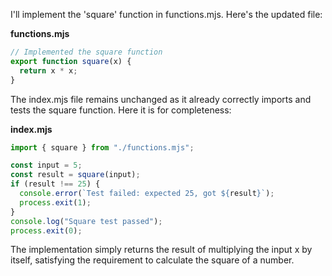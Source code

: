 I'll implement the 'square' function in functions.mjs. Here's the updated file:

**functions.mjs**

```js
// Implemented the square function
export function square(x) {
  return x * x;
}
```

The index.mjs file remains unchanged as it already correctly imports and tests the square function. Here it is for completeness:

**index.mjs**

```js
import { square } from "./functions.mjs";

const input = 5;
const result = square(input);
if (result !== 25) {
  console.error(`Test failed: expected 25, got ${result}`);
  process.exit(1);
}
console.log("Square test passed");
process.exit(0);
```

The implementation simply returns the result of multiplying the input x by itself, satisfying the requirement to calculate the square of a number.
